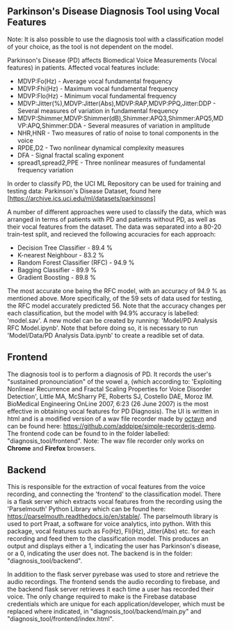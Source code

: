 ## Parkinson's Disease Diagnosis Tool using Vocal Features

Note: It is also possible to use the diagnosis tool with a classification model of your choice, as the tool is not dependent on the model. 

Parkinson's Disease (PD) affects Biomedical Voice Measurements (Vocal features) in patients. Affected vocal features include:

* MDVP:Fo(Hz) - Average vocal fundamental frequency 
* MDVP:Fhi(Hz) - Maximum vocal fundamental frequency 
* MDVP:Flo(Hz) - Minimum vocal fundamental frequency 
* MDVP:Jitter(%),MDVP:Jitter(Abs),MDVP:RAP,MDVP:PPQ,Jitter:DDP - Several measures of variation in fundamental frequency 
* MDVP:Shimmer,MDVP:Shimmer(dB),Shimmer:APQ3,Shimmer:APQ5,MDVP:APQ,Shimmer:DDA - Several measures of variation in amplitude 
* NHR,HNR - Two measures of ratio of noise to tonal components in the voice 
* RPDE,D2 - Two nonlinear dynamical complexity measures 
* DFA - Signal fractal scaling exponent 
* spread1,spread2,PPE - Three nonlinear measures of fundamental frequency variation 

In order to classify PD, the UCI ML Repository can be used for training and testing data: Parkinson's Disease Dataset, found here [https://archive.ics.uci.edu/ml/datasets/parkinsons]

A number of different approaches were used to classify the data, which was arranged in terms of patients with PD and patients without PD, as well as their vocal features from the dataset. The data was separated into a 80-20 train-test split, and recieved the following accuracies for each approach:

* Decision Tree Classifier - 89.4 % 
* K-nearest Neighbour - 83.2 % 
* Random Forest Classifier (RFC) - 94.9 % 
* Bagging Classifier - 89.9 % 
* Gradient Boosting - 89.8 % 

The most accurate one being the RFC model, with an accuracy of 94.9 % as mentioned above. More specifically, of the 59 sets of data used for testing, the RFC model accurately predicted 56. Note that the accuracy changes per each classification, but the model with 94.9% accuracy is labelled: 'model.sav'. A new model can be created by running: 'Model/PD Analysis RFC Model.ipynb'. Note that before doing so, it is necessary to run 'Model/Data/PD Analysis Data.ipynb' to create a readible set of data. 

## Frontend

The diagnosis tool is to perform a diagnosis of PD. It records the user's "sustained pronounciation" of the vowel a, (which according to: 'Exploiting Nonlinear Recurrence and Fractal Scaling Properties for Voice Disorder Detection', Little MA, McSharry PE, Roberts SJ, Costello DAE, Moroz IM. BioMedical Engineering OnLine 2007, 6:23 (26 June 2007) is the most effective in obtaining vocal features for PD Diagnosis). The UI is written in html and is a modified version of a wav file recorder made by [octavn](https://github.com/octavn) and can be found here: https://github.com/addpipe/simple-recorderjs-demo. The frontend code can be found to in the folder labelled: "diagnosis_tool/frontend". 
Note: The wav file recorder only works on **Chrome** and **Firefox** browsers.

## Backend

This is responsible for the extraction of vocal features from the voice recording, and connecting the 'frontend' to the classification model. There is a flask server which extracts vocal features from the recording using the 'Parselmouth' Python Library which can be found here: https://parselmouth.readthedocs.io/en/stable/. The parselmouth library is used to port Praat, a software for voice analytics, into python. With this package, vocal features such as Fo(Hz), Fli(Hz), Jitter(Abs) etc. for each recording and feed them to the classification model. This produces an output and displays either a 1, indicating the user has Parkinson's disease, or a 0, indicating the user does not. The backend is in the folder: "diagnosis_tool/backend". 

In addition to the flask server pyrebase was used to store and retrieve the audio recordings. The frontend sends the audio recording to firebase, and the backend flask server retrieves it each time a user has recorded their voice. The only change required to make is the Firebase database credentials which are unique for each application/developer, which must be replaced where indicated, in "diagnosis_tool/backend/main.py" and "diagnosis_tool/frontend/index.html". 
